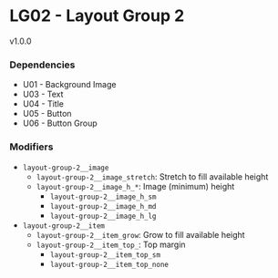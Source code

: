 # LG02 - Layout Group 2
v1.0.0

### Dependencies
* U01 - Background Image
* U03 - Text
* U04 - Title
* U05 - Button
* U06 - Button Group

### Modifiers
* `layout-group-2__image`
    * `layout-group-2__image_stretch`: Stretch to fill available height
    * `layout-group-2__image_h_*`: Image (minimum) height
        * `layout-group-2__image_h_sm`
        * `layout-group-2__image_h_md`
        * `layout-group-2__image_h_lg`
* `layout-group-2__item`
    * `layout-group-2__item_grow`: Grow to fill available height
    * `layout-group-2__item_top_`: Top margin
        * `layout-group-2__item_top_sm`
        * `layout-group-2__item_top_none`

